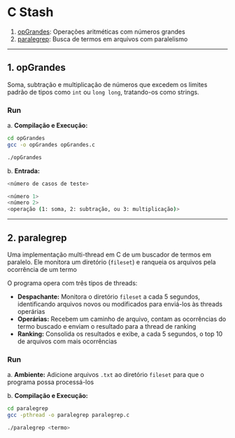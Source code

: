 # C Stash

1. [opGrandes](#1-opgrandes): Operações aritméticas com números grandes
2. [paralegrep](#2-paralegrep): Busca de termos em arquivos com paralelismo

---

## 1. opGrandes

Soma, subtração e multiplicação de números que excedem os limites padrão de tipos como `int` ou `long long`, tratando-os como strings.

### Run

a. **Compilação e Execução:**

```bash
cd opGrandes
gcc -o opGrandes opGrandes.c

./opGrandes
```

b. **Entrada:**

```bash
<número de casos de teste>

<número 1>
<número 2>
<operação (1: soma, 2: subtração, ou 3: multiplicação)>
```

---

## 2. paralegrep

Uma implementação multi-thread em C de um buscador de termos em paralelo. Ele monitora um diretório (`fileset`) e ranqueia os arquivos pela ocorrência de um termo

O programa opera com três tipos de threads:

* **Despachante:** Monitora o diretório `fileset` a cada 5 segundos, identificando arquivos novos ou modificados para enviá-los às threads operárias
* **Operárias:** Recebem um caminho de arquivo, contam as ocorrências do termo buscado e enviam o resultado para a thread de ranking
* **Ranking:** Consolida os resultados e exibe, a cada 5 segundos, o top 10 de arquivos com mais ocorrências

### Run

a.  **Ambiente:** Adicione arquivos `.txt` ao diretório `fileset` para que o programa possa processá-los

b.  **Compilação e Execução:**

```bash
cd paralegrep
gcc -pthread -o paralegrep paralegrep.c

./paralegrep <termo>
```
